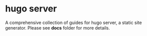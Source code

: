 # hugo server

A comprehensive collection of guides for hugo server, a static site generator.  Please see **docs** folder for more details.